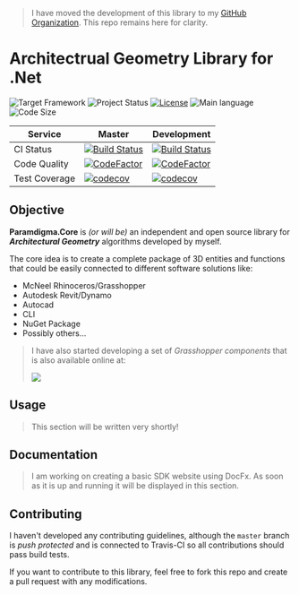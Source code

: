> I have moved the development of this library to my [GitHub Organization](https://github.com/Paramdigma/Core). This repo remains here for clarity.

# Architectrual Geometry Library for .Net

![Target Framework](https://img.shields.io/badge/Target%20Framework-.NetStandard2.1-blueviolet.svg)
![Project Status](https://img.shields.io/badge/Status-Under%20Development-red.svg)
[![License](https://img.shields.io/github/license/AlanRynne/AR_Lib.svg)](https://github.com/AlanRynne/AR_Lib/blob/development/LICENSE)
![Main language](https://img.shields.io/github/languages/top/AlanRynne/AR_Lib.svg)
![Code Size](https://img.shields.io/github/languages/code-size/AlanRynne/AR_Lib.svg)

| Service       | Master                                                                                                                                                                   | Development                                                                                                                                                                        |
| ------------- | ------------------------------------------------------------------------------------------------------------------------------------------------------------------------ | ---------------------------------------------------------------------------------------------------------------------------------------------------------------------------------- |
| CI Status     | [![Build Status](https://travis-ci.com/AlanRynne/AR_Lib.svg?branch=master)](https://travis-ci.com/AlanRynne/AR_Lib)                                                      | [![Build Status](https://travis-ci.com/AlanRynne/AR_Lib.svg?branch=development)](https://travis-ci.com/AlanRynne/AR_Lib)                                                           |
| Code Quality  | [![CodeFactor](https://www.codefactor.io/repository/github/alanrynne/ar_lib/badge/master)](https://www.codefactor.io/repository/github/alanrynne/ar_lib/overview/master) | [![CodeFactor](https://www.codefactor.io/repository/github/alanrynne/ar_lib/badge/development)](https://www.codefactor.io/repository/github/alanrynne/ar_lib/overview/development) |
| Test Coverage | [![codecov](https://codecov.io/gh/AlanRynne/AR_Lib/branch/master/graph/badge.svg)](https://codecov.io/gh/AlanRynne/AR_Lib/branch/master)                                 | [![codecov](https://codecov.io/gh/AlanRynne/AR_Lib/branch/development/graph/badge.svg)](https://codecov.io/gh/AlanRynne/AR_Lib/branch/development)                                 |

## Objective

**Paramdigma.Core** is _(or will be)_ an independent and open source library for **_Architectural Geometry_** algorithms developed by myself.

The core idea is to create a complete package of 3D entities and functions that could be easily connected to different software solutions like:

- McNeel Rhinoceros/Grasshopper
- Autodesk Revit/Dynamo
- Autocad
- CLI
- NuGet Package
- Possibly others...

> I have also started developing a set of _Grasshopper components_ that is also available online at:
>
> [![](https://img.shields.io/badge/Child%20Project-Rhino%2FGrasshopper-green.svg)](https://github.com/AlanRynne/AR_Grasshopper)

## Usage

> This section will be written very shortly!

## Documentation

> I am working on creating a basic SDK website using DocFx. As soon as it is up and running it will be displayed in this section.

## Contributing

I haven't developed any contributing guidelines, although the `master` branch is _push protected_ and is connected to Travis-CI so all contributions should pass build tests.

If you want to contribute to this library, feel free to fork this repo and create a pull request with any modifications.
